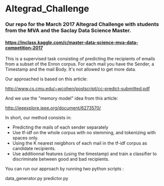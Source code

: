 # Altegrad_Challenge

### Our repo for the March 2017 Altegrad Challenge with students from the MVA and the Saclay Data Science Master.

#### https://inclass.kaggle.com/c/master-data-science-mva-data-competition-2017

This is a supervised task consisting of predicting the recipients of emails from a subset of the Enron corpus. For each mail you have the Sender, a Timestamp and the mail Body. It's not allowed to get more data.

Our approached is based on this article:

http://www.cs.cmu.edu/~wcohen/postscript/cc-predict-submitted.pdf

And we use the "memory model" idea from this article:

http://ieeexplore.ieee.org/document/6273570/

In short, our method consists in:

- Predicting the mails of each sender separately
- Use tf-idf on the whole corpus with no stemming, and tokenizing with spaces only.
- Using the K nearest neigbhors of each mail in the tf-idf corpus as candidate recipients.
- Use additionnal features (using the timestamp) and train a classifier to discriminate between good and bad recipients.


You can run our approach by running two python scripts :

data_generator.py
predictor.py